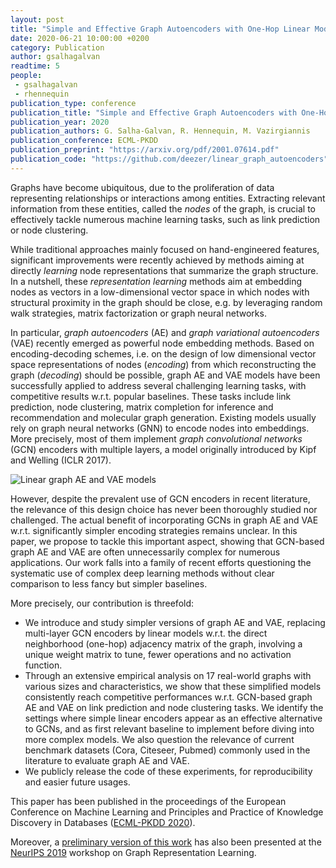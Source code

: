 ```yaml
---
layout: post
title: "Simple and Effective Graph Autoencoders with One-Hop Linear Models"
date: 2020-06-21 10:00:00 +0200
category: Publication
author: gsalhagalvan
readtime: 5
people:
 - gsalhagalvan
 - rhennequin
publication_type: conference
publication_title: "Simple and Effective Graph Autoencoders with One-Hop Linear Models"
publication_year: 2020
publication_authors: G. Salha-Galvan, R. Hennequin, M. Vazirgiannis
publication_conference: ECML-PKDD
publication_preprint: "https://arxiv.org/pdf/2001.07614.pdf"
publication_code: "https://github.com/deezer/linear_graph_autoencoders"
---
```


Graphs have become ubiquitous, due to the proliferation of data representing relationships or
interactions among entities. Extracting relevant information from these entities, called the <i>nodes</i> of the graph, 
is crucial to effectively tackle numerous machine learning tasks, such as link prediction or node clustering.

While traditional approaches mainly focused on hand-engineered features, significant improvements were recently achieved
by methods aiming at directly <i>learning</i> node representations that summarize the graph structure.
In a nutshell, these <i>representation learning</i> methods aim at embedding nodes as vectors in a 
low-dimensional vector space in which nodes with structural proximity in the graph should be close,
e.g. by leveraging random walk strategies, matrix factorization or graph neural networks.

In particular, <i>graph autoencoders</i> (AE) and <i>graph variational autoencoders</i> (VAE) recently emerged as
powerful node embedding methods. Based on encoding-decoding schemes, i.e. on the design of low dimensional vector space
representations of nodes (<i>encoding</i>) from which reconstructing the graph (<i>decoding</i>) should be possible, graph
AE and VAE models have been successfully applied to address several challenging learning tasks, with competitive 
results w.r.t. popular baselines. These tasks include link prediction, node clustering, matrix completion for inference and recommendation and molecular graph generation. Existing models usually rely on graph neural networks (GNN) to encode nodes into embeddings. 
More precisely, most of them implement <i>graph convolutional networks</i> (GCN) encoders with multiple layers, a model originally introduced by Kipf and Welling (ICLR 2017).

<div class="publication-illustration">
    <img
        src="{{ '/static/images/publis/salha19neurips/linearsummary.png' | prepend: site.url }}"
        alt="Linear graph AE and VAE models"/>
</div>

However, despite the prevalent use of GCN encoders in recent literature, the relevance of this design choice has never been thoroughly studied nor challenged.
The actual benefit of incorporating GCNs in graph AE and VAE w.r.t. significantly simpler encoding strategies remains unclear.
In this paper, we propose to tackle this important aspect, showing that GCN-based graph AE and VAE are often unnecessarily complex for numerous applications.
Our work falls into a family of recent efforts questioning the systematic use of complex deep learning methods without clear comparison to less fancy but simpler baselines.

More precisely, our contribution is threefold:
<ul>
    <li> We introduce and study simpler versions of graph AE and VAE, replacing multi-layer GCN encoders by linear models w.r.t. the direct neighborhood (one-hop) adjacency matrix of the graph, involving a unique weight matrix to tune, fewer operations and no activation function. </li>
    <li> Through an extensive empirical analysis on 17 real-world graphs with various sizes and characteristics, we show that these simplified models consistently reach competitive performances w.r.t. GCN-based graph AE and VAE on link prediction and node clustering tasks. We identify the settings where simple linear encoders appear as an effective alternative to GCNs, and as first relevant baseline to implement before diving into more complex models. We also question the relevance of current benchmark datasets (Cora, Citeseer, Pubmed) commonly used in the literature to evaluate graph AE and VAE. </li>
    <li> We publicly release the code of these experiments, for reproducibility and easier future usages. </li>
</ul>


This paper has been published in the proceedings of the European Conference on Machine Learning 
and Principles and Practice of Knowledge Discovery in
Databases (<a href="https://ecmlpkdd2020.net/">ECML-PKDD 2020</a>). 


Moreover, a <a href="https://arxiv.org/pdf/1910.00942.pdf">preliminary version of this work</a> has also 
been presented at the <a href="https://nips.cc/Conferences/2019">NeurIPS 2019</a> workshop on Graph Representation Learning.
